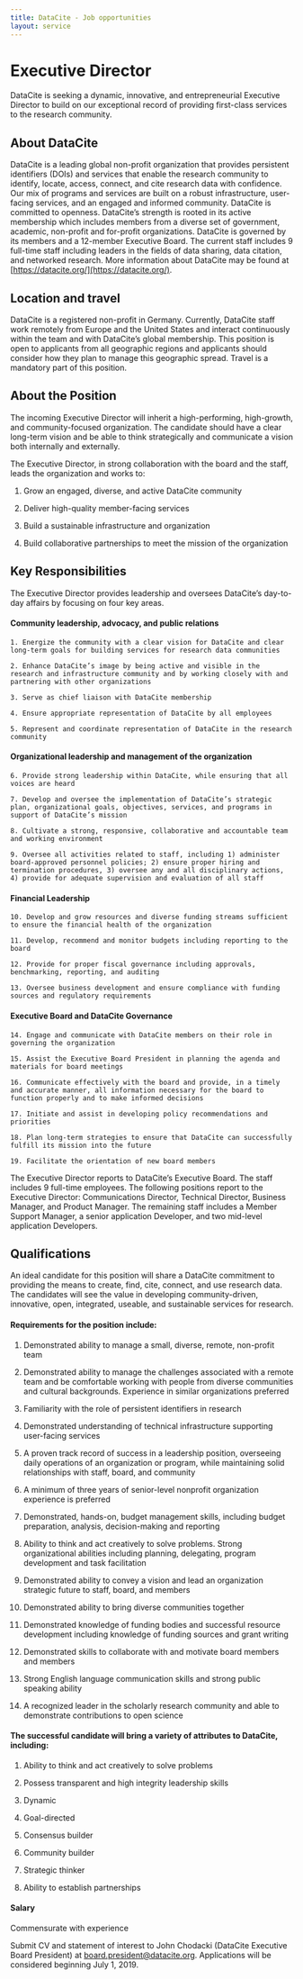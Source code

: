 ```yaml
---
title: DataCite - Job opportunities
layout: service
---
```


# Executive Director

DataCite is seeking a dynamic, innovative, and entrepreneurial Executive Director to build on our exceptional record of providing first-class services to the research community.

## About DataCite

DataCite is a leading global non-profit organization that provides persistent identifiers (DOIs) and services that enable the research community to identify, locate, access, connect, and cite research data with confidence. Our mix of programs and services are built on a robust infrastructure, user-facing services, and an engaged and informed community. DataCite is committed to openness. DataCite’s strength is rooted in its active membership which includes members from a diverse set of government, academic, non-profit and for-profit organizations. DataCite is governed by its members and a 12-member Executive Board. The current staff includes 9 full-time staff including leaders in the fields of data sharing, data citation, and networked research. More information about DataCite may be found at [https://datacite.org/](https://datacite.org/).

## Location and travel

DataCite is a registered non-profit in Germany. Currently, DataCite staff work remotely from Europe and the United States and interact continuously within the team and with DataCite’s global membership. This position is open to applicants from all geographic regions and applicants should consider how they plan to manage this geographic spread. Travel is a mandatory part of this position.

## About the Position

The incoming Executive Director will inherit a high-performing, high-growth, and community-focused organization. The candidate should have a clear long-term vision and be able to think strategically and communicate a vision both internally and externally.

The Executive Director, in strong collaboration with the board and the staff, leads the organization and works to:

1. Grow an engaged, diverse, and active DataCite community

2. Deliver high-quality member-facing services

3. Build a sustainable infrastructure and organization

4. Build collaborative partnerships to meet the mission of the organization

## Key Responsibilities

The Executive Director provides leadership and oversees DataCite’s day-to-day affairs by focusing on four key areas.

#### Community leadership, advocacy, and public relations

    1. Energize the community with a clear vision for DataCite and clear long-term goals for building services for research data communities 

    2. Enhance DataCite’s image by being active and visible in the research and infrastructure community and by working closely with and partnering with other organizations

    3. Serve as chief liaison with DataCite membership

    4. Ensure appropriate representation of DataCite by all employees

    5. Represent and coordinate representation of DataCite in the research community

#### Organizational leadership and management of the organization

    6. Provide strong leadership within DataCite, while ensuring that all voices are heard

    7. Develop and oversee the implementation of DataCite’s strategic plan, organizational goals, objectives, services, and programs in support of DataCite’s mission

    8. Cultivate a strong, responsive, collaborative and accountable team and working environment

    9. Oversee all activities related to staff, including 1) administer board-approved personnel policies; 2) ensure proper hiring and termination procedures, 3) oversee any and all disciplinary actions, 4) provide for adequate supervision and evaluation of all staff

#### Financial Leadership

    10. Develop and grow resources and diverse funding streams sufficient to ensure the financial health of the organization

    11. Develop, recommend and monitor budgets including reporting to the board

    12. Provide for proper fiscal governance including approvals, benchmarking, reporting, and auditing

    13. Oversee business development and ensure compliance with funding sources and regulatory requirements

#### Executive Board and DataCite Governance

    14. Engage and communicate with DataCite members on their role in governing the organization

    15. Assist the Executive Board President in planning the agenda and materials for board meetings

    16. Communicate effectively with the board and provide, in a timely and accurate manner, all information necessary for the board to function properly and to make informed decisions

    17. Initiate and assist in developing policy recommendations and priorities

    18. Plan long-term strategies to ensure that DataCite can successfully fulfill its mission into the future

    19. Facilitate the orientation of new board members

The Executive Director reports to DataCite’s Executive Board. The staff includes 9 full-time employees. The following positions report to the Executive Director: Communications Director, Technical Director, Business Manager, and Product Manager. The remaining staff includes a Member Support Manager, a senior application Developer, and two mid-level application Developers. 

## Qualifications

An ideal candidate for this position will share a DataCite commitment to providing the means to create, find, cite, connect, and use research data. The candidates will see the value in developing community-driven, innovative, open, integrated, useable, and sustainable services for research.

#### Requirements for the position include:

1. Demonstrated ability to manage a small, diverse, remote, non-profit team

2. Demonstrated ability to manage the challenges associated with a remote team and be comfortable working with people from diverse communities and cultural backgrounds. Experience in similar organizations preferred

3. Familiarity with the role of persistent identifiers in research

4. Demonstrated understanding of technical infrastructure supporting user-facing services

5. A proven track record of success in a leadership position, overseeing daily operations of an organization or program, while maintaining solid relationships with staff, board, and community

6. A minimum of three years of senior-level nonprofit organization experience is preferred

7. Demonstrated, hands-on, budget management skills, including budget preparation, analysis, decision-making and reporting

8. Ability to think and act creatively to solve problems. Strong organizational abilities including planning, delegating, program development and task facilitation

9. Demonstrated ability to convey a vision and lead an organization strategic future to staff, board, and members

10. Demonstrated ability to bring diverse communities together

11. Demonstrated knowledge of funding bodies and successful resource development including knowledge of funding sources and grant writing

12. Demonstrated skills to collaborate with and motivate board members and members

13. Strong English language communication skills and strong public speaking ability

14. A recognized leader in the scholarly research community and able to demonstrate contributions to open science

#### The successful candidate will bring a variety of attributes to DataCite, including:

1. Ability to think and act creatively to solve problems

2. Possess transparent and high integrity leadership skills

3. Dynamic 

4. Goal-directed

5. Consensus builder

6. Community builder

7. Strategic thinker

8. Ability to establish partnerships

#### Salary 

Commensurate with experience

Submit CV and statement of interest to John Chodacki (DataCite Executive Board President) at [board.president@datacite.org](mailto:board.president@datacite.org).  Applications will be considered beginning July 1, 2019.  
